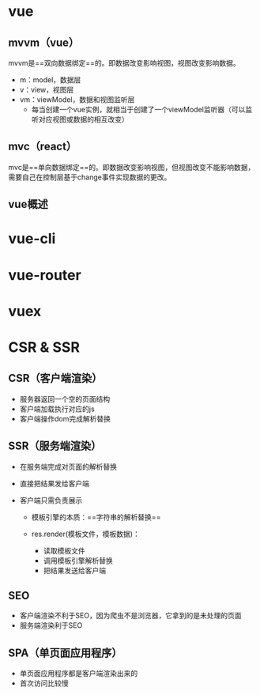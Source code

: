 # vue



## mvvm（vue）

mvvm是==双向数据绑定==的。即数据改变影响视图，视图改变影响数据。

- m：model，数据层
- v：view，视图层
- vm：viewModel，数据和视图监听层
  - 每当创建一个vue实例，就相当于创建了一个viewModel监听器（可以监听对应视图或数据的相互改变）



## mvc（react）

mvc是==单向数据绑定==的。即数据改变影响视图，但视图改变不能影响数据，需要自己在控制层基于change事件实现数据的更改。



## vue概述











# vue-cli

# vue-router

# vuex







# CSR & SSR

## CSR（客户端渲染）

- 服务器返回一个空的页面结构
- 客户端加载执行对应的js
- 客户端操作dom完成解析替换



## SSR（服务端渲染）

- 在服务端完成对页面的解析替换

- 直接把结果发给客户端

- 客户端只需负责展示

  - 模板引擎的本质：==字符串的解析替换==

  - res.render(模板文件，模板数据)：

    - 读取模板文件
    - 调用模板引擎解析替换
    - 把结果发送给客户端

    

## SEO

- 客户端渲染不利于SEO，因为爬虫不是浏览器，它拿到的是未处理的页面
- 服务端渲染利于SEO



## SPA（单页面应用程序）

- 单页面应用程序都是客户端渲染出来的
- 首次访问比较慢